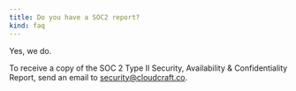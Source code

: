 ```yaml
---
title: Do you have a SOC2 report?
kind: faq
---
```


Yes, we do.

To receive a copy of the SOC 2 Type II Security, Availability & Confidentiality Report, send an email to [security@cloudcraft.co][1].

[1]: mailto:security@cloudcraft.co
